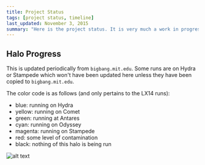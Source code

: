 ```yaml
---
title: Project Status
tags: [project status, timeline]
last_updated: November 3, 2015
summary: "Here is the project status. It is very much a work in progress as data is being produced at a rapid rate."
---
```



## Halo Progress

This is updated periodically from `bigbang.mit.edu`. Some runs are on Hydra or Stampede which won't have been updated here unless they have been copied to `bigbang.mit.edu`.

The color code is as follows (and only pertains to the LX14 runs):

* blue: running on Hydra
* yellow: running on Comet
* green: running at Antares
* cyan: running on Odyssey
* magenta: running on Stampede
* red: some level of contamination
* black: nothing of this halo is being run


![alt text](https://www.dropbox.com/s/t35s3k7l15257uq/status.png?raw=1 "Halo Status")

